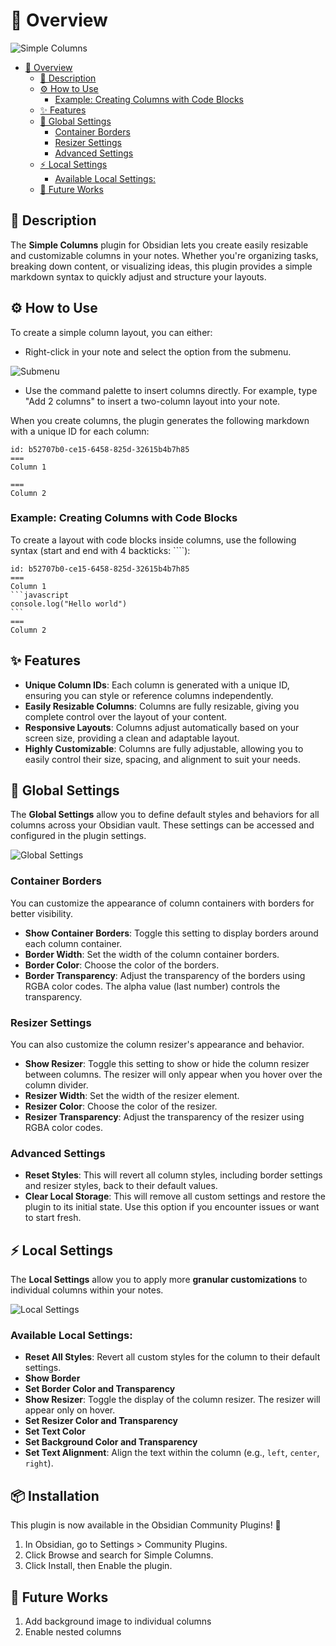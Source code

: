 # 👋 Overview
![Simple Columns](https://drive.google.com/uc?export=view&id=1Q4Vrx3FpE14U_6RtGkmfQg9UnsNJKx-j)

- [👋 Overview](#-overview)
  - [📝 Description](#-description)
  - [⚙️ How to Use](#️-how-to-use)
    - [Example: Creating Columns with Code Blocks](#example-creating-columns-with-code-blocks)
  - [✨ Features](#-features)
  - [🔧 Global Settings](#-global-settings)
    - [Container Borders](#container-borders)
    - [Resizer Settings](#resizer-settings)
    - [Advanced Settings](#advanced-settings)
  - [⚡️ Local Settings](#️-local-settings)
    - [Available Local Settings:](#available-local-settings)
  - [🚀 Future Works](#-future-works)


## 📝 Description
The **Simple Columns** plugin for Obsidian lets you create easily resizable and customizable columns in your notes. Whether you're organizing tasks, breaking down content, or visualizing ideas, this plugin provides a simple markdown syntax to quickly adjust and structure your layouts.

## ⚙️ How to Use 
To create a simple column layout, you can either:
- Right-click in your note and select the option from the submenu.

![Submenu](https://drive.google.com/uc?export=view&id=1Nu2tmvENJFtsnbDIqnk4XqT05WSJexN_)

- Use the command palette to insert columns directly. For example, type "Add 2 columns" to insert a two-column layout into your note.

When you create columns, the plugin generates the following markdown with a unique ID for each column:

```columns
id: b52707b0-ce15-6458-825d-32615b4b7h85
===
Column 1

===
Column 2
```

### Example: Creating Columns with Code Blocks
To create a layout with code blocks inside columns, use the following syntax (start and end with 4 backticks: ````):

````columns
id: b52707b0-ce15-6458-825d-32615b4b7h85
===
Column 1
```javascript
console.log("Hello world")
```
===
Column 2
````

## ✨ Features
- **Unique Column IDs**: Each column is generated with a unique ID, ensuring you can style or reference columns independently.
- **Easily Resizable Columns**: Columns are fully resizable, giving you complete control over the layout of your content.
- **Responsive Layouts**: Columns adjust automatically based on your screen size, providing a clean and adaptable layout.
- **Highly Customizable**: Columns are fully adjustable, allowing you to easily control their size, spacing, and alignment to suit your needs.

## 🔧 Global Settings

The **Global Settings** allow you to define default styles and behaviors for all columns across your Obsidian vault. These settings can be accessed and configured in the plugin settings.

![Global Settings](https://drive.google.com/uc?export=view&id=1WPBg0Y3pffL5pw1dVRUC81TMMlaod-eK)

### Container Borders
You can customize the appearance of column containers with borders for better visibility.

- **Show Container Borders**: Toggle this setting to display borders around each column container.
- **Border Width**: Set the width of the column container borders.
- **Border Color**: Choose the color of the borders.
- **Border Transparency**: Adjust the transparency of the borders using RGBA color codes. The alpha value (last number) controls the transparency.

### Resizer Settings
You can also customize the column resizer's appearance and behavior.

- **Show Resizer**: Toggle this setting to show or hide the column resizer between columns. The resizer will only appear when you hover over the column divider.
- **Resizer Width**: Set the width of the resizer element.
- **Resizer Color**: Choose the color of the resizer.
- **Resizer Transparency**: Adjust the transparency of the resizer using RGBA color codes.

### Advanced Settings
- **Reset Styles**: This will revert all column styles, including border settings and resizer styles, back to their default values.
- **Clear Local Storage**: This will remove all custom settings and restore the plugin to its initial state. Use this option if you encounter issues or want to start fresh.


## ⚡️ Local Settings
The **Local Settings** allow you to apply more **granular customizations** to individual columns within your notes.

![Local Settings](https://drive.google.com/uc?export=view&id=1q11NA49CeizEAozavC1YAiiSI7J7oe5U)

### Available Local Settings:
- **Reset All Styles**: Revert all custom styles for the column to their default settings.
- **Show Border**
- **Set Border Color and Transparency**
- **Show Resizer**: Toggle the display of the column resizer. The resizer will appear only on hover.
- **Set Resizer Color and Transparency**
- **Set Text Color**
- **Set Background Color and Transparency**
- **Set Text Alignment**: Align the text within the column (e.g., `left`, `center`, `right`).

## 📦 Installation
This plugin is now available in the Obsidian Community Plugins! 🎉

1. In Obsidian, go to Settings > Community Plugins.
2. Click Browse and search for Simple Columns.
3. Click Install, then Enable the plugin.

## 🚀 Future Works
1. Add background image to individual columns
2. Enable nested columns
